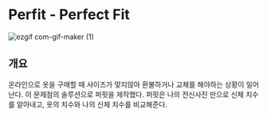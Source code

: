 # Perfit - Perfect Fit

![ezgif com-gif-maker (1)](https://user-images.githubusercontent.com/47862506/104024613-bb43db80-5206-11eb-9dd3-8823902698e6.gif)

## 개요

온라인으로 옷을 구매할 때 사이즈가 맞지않아 환불하거나 교체를 해야하는 상황이 일어난다. 이 문제점의 솔루션으로 퍼핏을 제작했다. 퍼핏은 나의 전신사진 만으로 신체 치수를 알아내고, 옷의 치수와 나의 신체 치수를 비교해준다.


